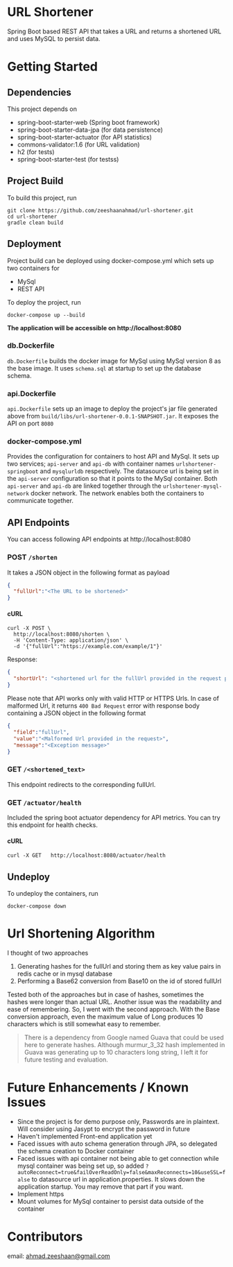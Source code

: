 
# URL Shortener

Spring Boot based REST API that takes a URL and returns a shortened URL and uses MySQL to persist data.

# Getting Started

## Dependencies

This project depends on 
* spring-boot-starter-web (Spring boot framework)
* spring-boot-starter-data-jpa (for data persistence)
* spring-boot-starter-actuator (for API statistics)
* commons-validator:1.6 (for URL validation)
* h2 (for tests)
* spring-boot-starter-test (for testss)

## Project Build 

To build this project, run

```shell script
git clone https://github.com/zeeshaanahmad/url-shortener.git
cd url-shortener
gradle clean build
```

## Deployment

Project build can be deployed using docker-compose.yml which sets up two containers for
* MySql
* REST API

To deploy the project, run

```shell script
docker-compose up --build
```

**The application will be accessible on http://localhost:8080**

### db.Dockerfile
`db.Dockerfile` builds the docker image for MySql using MySql version 8 as the base image. It uses `schema.sql` at startup to set up the database schema.

### api.Dockerfile
`api.Dockerfile` sets up an image to deploy the project's jar file generated above from `build/libs/url-shortener-0.0.1-SNAPSHOT.jar`. It exposes the API on port `8080`

### docker-compose.yml
Provides the configuration for containers to host API and MySql. It sets up two services; `api-server` and `api-db` with container names `urlshortener-springboot` and `mysqlurldb` respectively. 
The datasource url is being set in the `api-server` configuration so that it points to the MySql container.
Both `api-server` and `api-db` are linked together through the `urlshortener-mysql-network` docker network. The network enables both the containers to communicate together.

## API Endpoints

You can access following API endpoints at http://localhost:8080

### POST `/shorten`
It takes a JSON object in the following format as payload

```json
{
  "fullUrl":"<The URL to be shortened>"
}
```

#### cURL

```shell script
curl -X POST \
  http://localhost:8080/shorten \
  -H 'Content-Type: application/json' \
  -d '{"fullUrl":"https://example.com/example/1"}'
```

Response:

```json
{
  "shortUrl": "<shortened url for the fullUrl provided in the request payload>"
}
```

Please note that API works only with valid HTTP or HTTPS Urls. In case of malformed Url, it returns `400 Bad Request` error with response body containing a JSON object in the following format

```json
{
  "field":"fullUrl",
  "value":"<Malformed Url provided in the request>",
  "message":"<Exception message>"
}
```

### GET `/<shortened_text>`

This endpoint redirects to the corresponding fullUrl.

### GET `/actuator/health`

Included the spring boot actuator dependency for API metrics. You can try this endpoint for health checks.

#### cURL

```shell script
curl -X GET   http://localhost:8080/actuator/health
```

## Undeploy

To undeploy the containers, run

```shell script
docker-compose down
```

# Url Shortening Algorithm

I thought of two approaches
1. Generating hashes for the fullUrl and storing them as key value pairs in redis cache or in mysql database
2. Performing a Base62 conversion from Base10 on the id of stored fullUrl

Tested both of the approaches but in case of hashes, sometimes the hashes were longer than actual URL. Another issue was the readability and ease of remembering. So, I went with the second approach. With the Base conversion approach, even the maximum value of Long produces 10 characters which is still somewhat easy to remember. 
> There is a dependency from Google named Guava that could be used here to generate hashes. Although murmur_3_32 hash implemented in Guava was generating up to 10 characters long string, I left it for future testing and evaluation.

# Future Enhancements / Known Issues
* Since the project is for demo purpose only, Passwords are in plaintext. Will consider using Jasypt to encrypt the password in future
* Haven't implemented Front-end application yet
* Faced issues with auto schema generation through JPA, so delegated the schema creation to Docker container
* Faced issues with api container not being able to get connection while mysql container was being set up, so added `?autoReconnect=true&failOverReadOnly=false&maxReconnects=10&useSSL=false` to datasource url in application.properties. It slows down the application startup. You may remove that part if you want.
* Implement https
* Mount volumes for MySql container to persist data outside of the container

# Contributors
email: ahmad.zeeshaan@gmail.com


